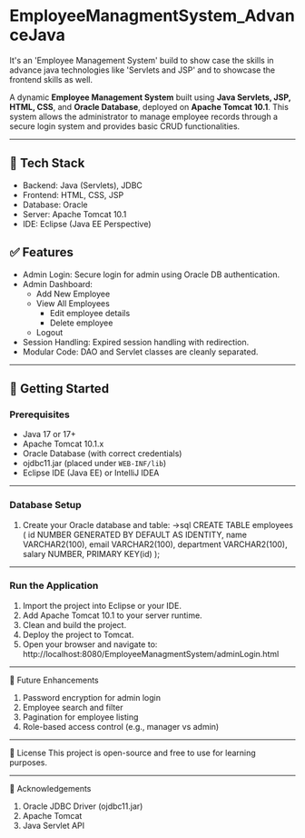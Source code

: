 # EmployeeManagmentSystem_AdvanceJava
It's an 'Employee Management System' build to show case the skills in advance java technologies like 'Servlets and JSP' and to showcase the frontend skills as well.

A dynamic **Employee Management System** built using **Java Servlets, JSP, HTML, CSS**, and **Oracle Database**, deployed on **Apache Tomcat 10.1**. This system allows the administrator to manage employee records through a secure login system and provides basic CRUD functionalities.

---

## 🔧 Tech Stack

- Backend: Java (Servlets), JDBC
- Frontend: HTML, CSS, JSP
- Database: Oracle
- Server: Apache Tomcat 10.1
- IDE: Eclipse (Java EE Perspective)

## ✅ Features

- Admin Login: Secure login for admin using Oracle DB authentication.
- Admin Dashboard:
  - Add New Employee
  - View All Employees
    - Edit employee details
    - Delete employee
  - Logout
- Session Handling: Expired session handling with redirection.
- Modular Code: DAO and Servlet classes are cleanly separated.

---

## 🚀 Getting Started

### Prerequisites

- Java 17 or 17+
- Apache Tomcat 10.1.x
- Oracle Database (with correct credentials)
- ojdbc11.jar (placed under `WEB-INF/lib`)
- Eclipse IDE (Java EE) or IntelliJ IDEA

---

### Database Setup

1. Create your Oracle database and table:
   ->sql
   CREATE TABLE employees (
       id NUMBER GENERATED BY DEFAULT AS IDENTITY,
       name VARCHAR2(100),
       email VARCHAR2(100),
       department VARCHAR2(100),
       salary NUMBER,
       PRIMARY KEY(id)
   );

---

### Run the Application

1. Import the project into Eclipse or your IDE.
2. Add Apache Tomcat 10.1 to your server runtime.
3. Clean and build the project.
4. Deploy the project to Tomcat.
5. Open your browser and navigate to:
	http://localhost:8080/EmployeeManagmentSystem/adminLogin.html

---

📂 Future Enhancements

1. Password encryption for admin login
2. Employee search and filter
3. Pagination for employee listing
4. Role-based access control (e.g., manager vs admin)

---

📄 License
This project is open-source and free to use for learning purposes.

---

🙌 Acknowledgements
1. Oracle JDBC Driver (ojdbc11.jar)
2. Apache Tomcat
3. Java Servlet API

